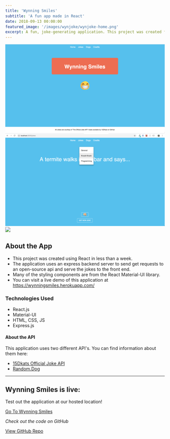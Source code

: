 ```yaml
---
title: 'Wynning Smiles'
subtitle: 'A fun app made in React'
date: 2018-09-13 00:00:00
featured_image: '/images/wynjoke/wynjoke-home.png'
excerpt: A fun, joke-generating application. This project was created for Wyncode's Friends & Family presentation on September 13th, 2018
---
```


<div class="gallery" data-columns="1">
	<img src="/images/wynjoke/wynjoke-home.png">
	<img src="/images/wynjoke/wynjoke-joke.png">
	<img src="/images/wynjoke-credits.png">
</div>

## About the App
* This project was created using React in less than a week.
* The application uses an express backend server to send get requests to an open-source api and serve the jokes to the front end.
* Many of the styling components are from the React Material-UI library.
* You can visit a live demo of this application at https://wynningsmiles.herokuapp.com/

### Technologies Used
* React.js
* Material-UI
* HTML, CSS, JS
* Express.js

#### About the API
This application uses two different API's. You can find information about them here:
* [15Dkats Official Joke API](https://github.com/15Dkatz/official_joke_api)
* [Random.Dog](https://github.com/AdenFlorian/random.dog)

---

## Wynning Smiles is live:

Test out the application at our hosted location!

<a href="https://wynningsmiles.herokuapp.com/" class="button button--large">Go To Wynning Smiles</a>  


_Check out the code on GitHub_

<a href="https://github.com/vpio/React-Joke-Generator-Application" class="button button--small">View GitHub Repo</a>
